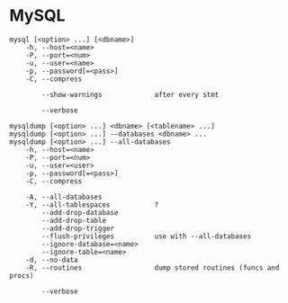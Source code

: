 # MySQL

    mysql [<option> ...] [<dbname>]
        -h, --host=<name>
        -P, --port=<num>
        -u, --user=<name>
        -p, --password[=<pass>]
        -C, --compress

            --show-warnings             after every stmt

            --verbose

    mysqldump [<option> ...] <dbname> [<tablename> ...]
    mysqldump [<option> ...] --databases <dbname> ...
    mysqldump [<option> ...] --all-databases
        -h, --host=<name>
        -P, --port=<num>
        -u, --user=<user>
        -p, --password[=<pass>]
        -C, --compress

        -A, --all-databases
        -Y, --all-tablespaces           ?
            --add-drop-database
            --add-drop-table
            --add-drop-trigger
            --flush-privileges          use with --all-databases
            --ignore-database=<name>
            --ignore-table=<name>
        -d, --no-data
        -R, --routines                  dump stored routines (funcs and procs)

            --verbose
